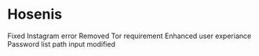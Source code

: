 # Hosenis
Fixed Instagram error Removed Tor requirement Enhanced user experiance Password list path input modified
